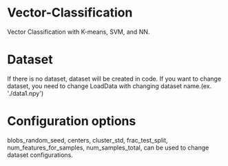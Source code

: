 # Vector-Classification
Vector Classification with K-means, SVM, and NN.
# Dataset
If there is no dataset, dataset will be created in code.
If you want to change dataset, you need to change LoadData with changing dataset name.(ex. './data1.npy')
# Configuration options
blobs_random_seed, centers, cluster_std, frac_test_split, num_features_for_samples, num_samples_total,
can be used to change dataset configurations.

